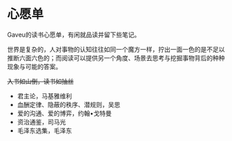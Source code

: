 # 心愿单

Gaveu的读书心愿单，有闲就品读并留下些笔记。

世界是复杂的，人对事物的认知往往如同一个魔方一样，拧出一面一色的是不足以推断六面六色的；而阅读可以提供另一个角度、场景去思考与挖掘事物背后的种种现象与可能的答案。

~~入书如山倒，读书如抽丝~~

- 君主论，马基雅维利
- 血酬定律、隐蔽的秩序、潜规则，吴思
- 爱的沟通、爱的博弈，约翰•戈特曼
- 资治通鉴，司马光
- 毛泽东选集，毛泽东